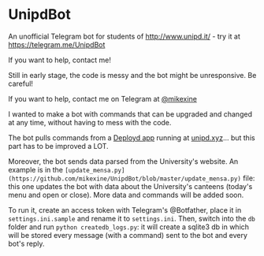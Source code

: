 # UnipdBot
An unofficial Telegram bot for students of http://www.unipd.it/ - try it at https://telegram.me/UnipdBot

If you want to help, contact me!

Still in early stage, the code is messy and the bot might be unresponsive. Be careful!

If you want to help, contact me on Telegram at [@mikexine](https://telegram.me/mikexine)


I wanted to make a bot with commands that can be upgraded and changed at any time, without having to mess with the code. 

The bot pulls commands from a [Deployd app](http://deployd.com/) running at [unipd.xyz](http://unipd.xyz)... but this part has to be improved a LOT.

Moreover, the bot sends data parsed from the University's website. An example is in the `[update_mensa.py](https://github.com/mikexine/UnipdBot/blob/master/update_mensa.py)` file: this one updates the bot with data about the University's canteens (today's menu and open or close). More data and commands will be added soon.

To run it, create an access token with Telegram's @Botfather, place it in `settings.ini.sample` and rename it to `settings.ini`. Then, switch into the `db` folder and run `python createdb_logs.py`: it will create a sqlite3 db in which will be stored every message (with a command) sent to the bot and every bot's reply.